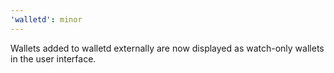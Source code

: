 ```yaml
---
'walletd': minor
---
```


Wallets added to walletd externally are now displayed as watch-only wallets in the user interface.
